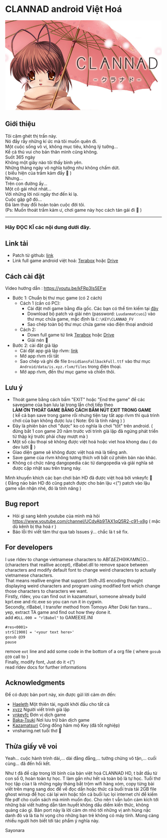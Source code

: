 # CLANNAD android Việt Hoá

![ảnh Lăn Nách](clannad.jpg)

## Giới thiệu
 
Tôi căm ghét thị trấn này.
<br>
Nó đầy rẫy những kí ức mà tôi muốn quên đi.
<br>
Một cuộc sống vô vị, không mục tiêu, không lý tưởng...
<br>
Kể cả thú vui cho bản thân mình cũng không.
<br>
Suốt 365 ngày
<br>
Không một giây nào tôi thấy bình yên.
<br>
Những tháng ngày vô nghĩa tưởng như không chấm dứt.
<br>
( biểu hiện của trầm kảm đấy :penguin: )
<br>
Nhưng...
<br>
Trên con đường ấy...
<br>
Một cô gái nhút nhát...
<br>
Với những lời nói ngây thơ đến kì lạ.
<br>
Cuộc gặp gỡ đó...
<br>
Đã làm thay đổi hoàn toàn cuộc đời tôi.
<br>
(Ps: Muốn thoát trầm kảm ư, chơi game này học cách tán gái đi :rofl: )

_____________________________________________________________________________
### Hãy **ĐỌC KĨ** các nội dung dưới đây.
<!--
## Thông tin chung
- Đây là phiên bản port từ đĩa cài CLANNAD Full Voice, được mod lại để chơi được trên android thông qua giả lập rlvm
- Bản port được tạo ra với mục đích ban đầu là dành cho bản thân người port, nên các vấn đề về lỗi phát sinh trong và sau khi cài sẽ không được hỗ trợ.
- Bản dịch được lấy từ [đây](https://www.baka-tsuki.org/project/index.php?title=CLANNAD_%7EVietnamese%7E), của nhóm vnkeyfc.
- Nghiêm cấm sử dụng bản port dưới bất kì hình thức thương mại nào.
-->
## Link tải
- Patch từ github: [link](https://github.com/luudanmatcuoi-vn/CLANNAD_android_viethoa/raw/main/CLANNAD_android_viethoa_patch.rar)
- Link full game android việt hoá: [Terabox](https://terabox.com/s/1_R3hm3OFCCePKoFTjTYsRw) hoặc  [Drive](https://drive.google.com/file/d/1K5HxFEWcTfgF19mAJ3DUX6jH14apWOOD/view?usp=sharing)

## Cách cài đặt

Video hướng dẫn : https://youtu.be/kFRp3Is5EFw

- Bước 1: Chuẩn bị thư mục game (có 2 cách)
  - Cách 1 (cần có PC): 
    - Cài đặt mới game bằng đĩa gốc. Các bạn có thể tìm kiếm tại [đây](https://solidtorrents.to/torrents/key-clannad-full-voice-rar-83345/5bd7e76914ab180a270b7ff9/)
    - Download bộ patch và giải nén (password: `Luudanmatcuoi`) vào thư mục chứa game, mặc định là `C:\KEY\CLANNAD_FV`
    - Sao chép toàn bộ thư mục chứa game vào điện thoại android
  - Cách 2:
    - Down full game từ link [Terabox](https://terabox.com/s/1_R3hm3OFCCePKoFTjTYsRw)  hoặc [Drive](https://drive.google.com/file/d/1K5HxFEWcTfgF19mAJ3DUX6jH14apWOOD/view?usp=sharing)
    - Giải nén :penguin:
- Bước 2: cài đặt giả lập
  - Cài đặt app giả lập rlvm: [link](https://m.apkpure.com/vn/rlvm/is.xyz.rlvm)
  - Mở app rlvm rồi tắt
  - Sao chép và ghi đè file `DroidSansFallbackFull.ttf` vào thư mục `Android/data/is.xyz.rlvm/files` trong điện thoại.
  - Mở app rlvm, đến thư mục game và chiến thôi.

## Lưu ý

- Thoát game bằng cách bấm "EXIT" hoặc "End the game" để các savegame của bạn lưu lại trong lần chơi tiếp theo<br>
__LÀM ƠN THOÁT GAME BẰNG CÁCH BẤM NÚT EXIT TRONG GAME__
<br>( kể cả bạn save trong game rồi nhưng tiện tay tắt app rlvm thì quá trình chơi của bạn không được lưu ( Note: Đó là tính năng ) )
- Đây là phiên bản chơi "được" ko có nghĩa là chơi "tốt" trên android.
  ( đừng bắt 1 con game 20 năm trước với trình giả lập đã ngừng phát triển từ thập kỷ trước phải chạy mượt mà )
- Một số câu thoại sẽ không được việt hoá hoặc viet hoa khong dau ( do dev lười :penguin: )
- Giao diện game sẽ không được việt hoá mà là tiếng anh.
- Save game của rlvm không tương thích với bất cứ phiên bản nào khác.
- Không có chức năng dangopedia các từ dangopedia và giải nghĩa sẽ được cập nhật sau trên trang này.

  
 Mình khuyến khích các bạn chơi bản HD đã được việt hoá bởi vnkeyfc :penguin:
 <br>
( Đằng nào bản HD đó cũng patch được cho bản lậu <\("\) patch vào lậu game vẫn nhận nhé, đó là tính năng )

## Bug report
- Hỏi gì sang kênh youtube của mình mà hỏi https://www.youtube.com/channel/UCdyAb9TAX1qQ5R2-c91-x8g ( mặc dù kênh bị tha hoá r )
- Báo lỗi thì viết tâm thư qua tab Issues ý... chắc là t sẽ fix.

## For developers
I use rldev to change vietnamese characters to ΑΒΓΔΕΖΗΘΙΚΛΜΝΞΟ...(characters that reallive accept), rlBabel.dll to remove space between characters and modify default font to change weird characters to actually vietnamese characters.
<br>
That means reallive engine that support Shift-JIS encoding thought displaying weird characters and program using modified font which change those characters to characters we want.
<br>
Firstly, rldev, you can find out in kazamatsuri, someone already build kprl.exe and rlc.exe so you can run it in cygwin.
<br>
Secondly, rlBabel, I transfer method from Tomoyo After Doki fan trans... yep, extract TA game and find out how they done it.
<br>
add `#DLL.000 = "rlBabel"` to GAMEEXE.INI
```
#res<0001>
strS[1900] = '<your text here>'
gosub @39
pause
```
remove `eot` line and add some code in the bottom of a org file ( where `gosub @39` call to )
<br>
Finally, modify font, Just do it <(")
<br>
read rldev docs for further informations

## Acknowledgments
Để có được bản port này, xin được gửi lời cảm ơn đến:
- [Haeleth](http://www.haeleth.net/) Một thiên tài, người khởi đầu cho tất cả
- [xyzz](https://github.com/xyzz/rlvm-android) Người viết trình giả lập
- [vnkeyfc](https://vnkeyfc.com) Đơn vị dịch game
- [Baka-Tsuki](https://www.baka-tsuki.org/) Nơi lưu trữ bản dịch game
- [Kazamatsuri](https://kazamatsuri.org/) Cộng đồng hâm mộ Key (đã tốt nghiệp) 
- vnsharing.net tuổi thơ :penguin:

## Thừa giấy vẽ voi
Yeah... cuộc hành trình dài,... dài đằng đẵng,... tưởng chừng vô tận,... cuối cùng... đã đến hồi kết.

Như t đã đề cập trong lời bình của bản việt hoá CLANNAD HD, t bắt đầu từ con số 0, hoàn toàn tự học. T làm gần như hết và toàn bộ là tự học.
Tuổi thơ học tập của t là những ngày tháng bắt trộm wifi hàng xóm, copy từng bài viết trên mạng sang doc để về đọc dần hoặc thức cả buổi trưa tải 2GB file ghost winxp để học cài lại win hoặc tốn cả buổi lục lọi internet chỉ để kiếm file pdf cho cuốn sách mà mình muốn đọc. Cho nên t vẫn luôn cảm kích tới những bài viết hướng dẫn tâm huyết không dấu diếm kiến thức, không quảng cáo gì.
Bản port này là lời cảm ơn nhỏ tới những vị anh hùng nặc danh đó và là tia hi vọng cho những bạn trẻ không có máy tính. Mong càng nhiều người hơn biết tới tác phẩm ý nghĩa này.

Sayonara



